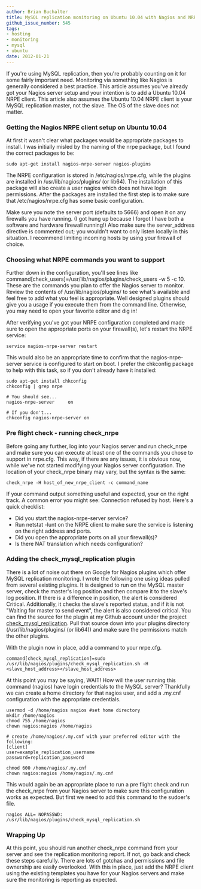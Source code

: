 ```yaml
---
author: Brian Buchalter
title: MySQL replication monitoring on Ubuntu 10.04 with Nagios and NRPE
github_issue_number: 545
tags:
- hosting
- monitoring
- mysql
- ubuntu
date: 2012-01-21
---
```




If you're using MySQL replication, then you're probably counting on it for some fairly important need.  Monitoring via something like Nagios is generally considered a best practice.  This article assumes you've already got your Nagios server setup and your intention is to add a Ubuntu 10.04 NRPE client.  This article also assumes the Ubuntu 10.04 NRPE client is your MySQL replication master, not the slave.  The OS of the slave does not matter.

### Getting the Nagios NRPE client setup on Ubuntu 10.04

At first it wasn't clear what packages would be appropriate packages to install.  I was initially misled by the naming of the nrpe package, but I found the correct packages to be:

```nohighlight
sudo apt-get install nagios-nrpe-server nagios-plugins
```

The NRPE configuration is stored in /etc/nagios/nrpe.cfg, while the plugins are installed in /usr/lib/nagios/plugins/ (or lib64).  The installation of this package will also create a user nagios which does not have login permissions.  After the packages are installed the first step is to make sure that /etc/nagios/nrpe.cfg has some basic configuration.

Make sure you note the server port (defaults to 5666) and open it on any firewalls you have running.  (I got hung up because I forgot I have both a software and hardware firewall running!)  Also make sure the server_address directive is commented out; you wouldn't want to only listen locally in this situation.  I recommend limiting incoming hosts by using your firewall of choice.

### Choosing what NRPE commands you want to support

Further down in the configuration, you'll see lines like command[check_users]=/usr/lib/nagios/plugins/check_users -w 5 -c 10.  These are the commands you plan to offer the Nagios server to monitor.  Review the contents of /usr/lib/nagios/plugins/ to see what's available and feel free to add what you feel is appropriate.  Well designed plugins should give you a usage if you execute them from the command line.  Otherwise, you may need to open your favorite editor and dig in!

After verifying you've got your NRPE configuration completed and made sure to open the appropriate ports on your firewall(s), let's restart the NRPE service:

```nohighlight
service nagios-nrpe-server restart
```

This would also be an appropriate time to confirm that the nagios-nrpe-server service is configured to start on boot.  I prefer the chkconfig package to help with this task, so if you don't already have it installed:

```nohighlight
sudo apt-get install chkconfig
chkconfig | grep nrpe

# You should see...
nagios-nrpe-server     on

# If you don't...
chkconfig nagios-nrpe-server on
```

### Pre flight check - running check_nrpe

Before going any further, log into your Nagios server and run check_nrpe and make sure you can execute at least one of the commands you chose to support in nrpe.cfg.  This way, if there are any issues, it is obvious now, while we've not started modifying your Nagios server configuration.  The location of your check_nrpe binary may vary, but the syntax is the same:

```nohighlight
check_nrpe -H host_of_new_nrpe_client -c command_name
```

If your command output something useful and expected, your on the right track.  A common error you might see: Connection refused by host.  Here's a quick checklist:

- Did you start the nagios-nrpe-server service?
- Run netstat -lunt on the NRPE client to make sure the service is listening on the right address and ports.
- Did you open the appropriate ports on all your firewall(s)?
- Is there NAT translation which needs configuration?

### Adding the check_mysql_replication plugin

There is a lot of noise out there on Google for Nagios plugins which offer MySQL replication monitoring.  I wrote the following one using ideas pulled from several existing plugins.  It is designed to run on the MySQL master server, check the master's log position and then compare it to the slave's log position.  If there is a difference in position, the alert is considered Critical.  Additionally, it checks the slave's reported status, and if it is not "Waiting for master to send event", the alert is also considered critical.  You can find the source for the plugin at my Github account under the project [check_mysql_replication](https://github.com/bbuchalter/check_mysql_replication/blob/master/check_mysql_replication.sh).  Pull that source down into your plugins directory (/usr/lib/nagios/plugins/ (or lib64)) and make sure the permissions match the other plugins.

With the plugin now in place, add a command to your nrpe.cfg.

```nohighlight
command[check_mysql_replication]=sudo /usr/lib/nagios/plugins/check_mysql_replication.sh -H <slave_host_address></slave_host_address>
```

At this point you may be saying, WAIT!  How will the user running this command (nagios) have login credentials to the MySQL server?  Thankfully we can create a home directory for that nagios user, and add a .my.cnf configuration with the appropriate credentials.

```nohighlight
usermod -d /home/nagios nagios #set home directory
mkdir /home/nagios
chmod 755 /home/nagios
chown nagios:nagios /home/nagios

# create /home/nagios/.my.cnf with your preferred editor with the following:
[client]
user=example_replication_username
password=replication_password

chmod 600 /home/nagios/.my.cnf
chown nagios:nagios /home/nagios/.my.cnf
```

This would again be an appropriate place to run a pre flight check and run the check_nrpe from your Nagios server to make sure this configuration works as expected.  But first we need to add this command to the sudoer's file.

```nohighlight
nagios ALL= NOPASSWD: /usr/lib/nagios/plugins/check_mysql_replication.sh
```

### Wrapping Up

At this point, you should run another check_nrpe command from your server and see the replication monitoring report.  If not, go back and check these steps carefully.  There are lots of gotchas and permissions and file ownership are easily overlooked.  With this in place, just add the NRPE client using the existing templates you have for your Nagios servers and make sure the monitoring is reporting as expected.


